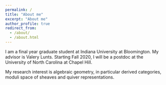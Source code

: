 ```yaml
---
permalink: /
title: "About me"
excerpt: "About me"
author_profile: true
redirect_from: 
  - /about/
  - /about.html
---
```



I am a final year graduate student at Indiana University at Bloomington. My advisor is Valery Lunts. Starting Fall 2020, I will be a postdoc at the University of North Carolina at Chapel Hill.

My research interest is algebraic geometry, in particular derived categories, moduli space of sheaves and quiver representations.
